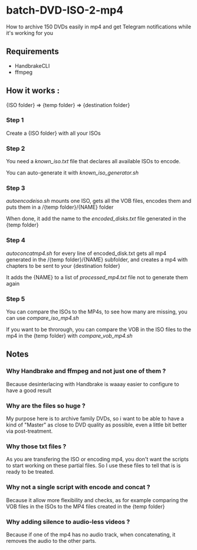 # batch-DVD-ISO-2-mp4
How to archive 150 DVDs easily in mp4 and get Telegram notifications while it's working for you

## Requirements
- HandbrakeCLI
- ffmpeg

## How it works :

{ISO folder} => {temp folder} => {destination folder}

### Step 1

Create a {ISO folder} with all your ISOs

### Step 2

You need a *known_iso.txt* file that declares all available ISOs to encode.

You can auto-generate it with *known_iso_generator.sh*

### Step 3 

*autoencodeiso.sh* mounts one ISO, gets all the VOB files, encodes them and puts them in a /{temp folder}/{NAME} folder

When done, it add the name to the *encoded_disks.txt* file generated in the {temp folder}

### Step 4 

*autoconcatmp4.sh* for every line of encoded_disk.txt gets all mp4 generated in the /{temp folder}/{NAME} subfolder, and creates a mp4 with chapters to be sent to your {destination folder}

It adds the {NAME} to a list of *processed_mp4.txt* file not to generate them again

### Step 5 

You can compare the ISOs to the MP4s, to see how many are missing, you can use *compare_iso_mp4.sh*

If you want to be throrough, you can compare the VOB in the ISO files to the mp4 in the {temp folder} with *compare_vob_mp4.sh*

## Notes

### Why Handbrake and ffmpeg and not just one of them ?
Because desinterlacing with Handbrake is waaay easier to configure to have a good result

### Why are the files so huge ?
My purpose here is to archive family DVDs, so i want to be able to have a kind of "Master" as close to DVD quality as possible, even a little bit better via post-treatment.

### Why those txt files ?
As you are transfering the ISO or encoding mp4, you don't want the scripts to start working on these partial files. So I use these files to tell that is is ready to be treated.

### Why not a single script with encode and concat ?
Because it allow more flexibility and checks, as for example comparing the VOB files in the ISOs to the MP4 files created in the {temp folder}

### Why adding silence to audio-less videos ?
Because if one of the mp4 has no audio track, when concatenating, it removes the audio to the other parts.
